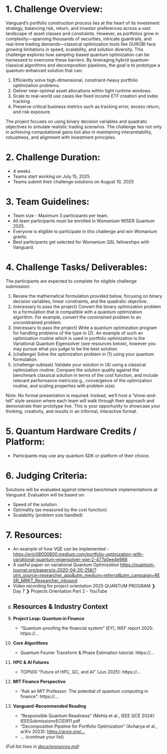 # 1. Challenge Overview:
Vanguard’s portfolio construction process lies at the heart of its investment strategy, balancing risk, return, and investor preferences across a vast landscape of asset classes and constraints. However, as portfolios grow in complexity—spanning thousands of securities, intricate guardrails, and real-time trading demands—classical optimization tools like GUROBI face growing limitations in speed, scalability, and solution diversity. This challenge explores how sampling-based quantum optimization can be harnessed to overcome these barriers. By leveraging hybrid quantum-classical algorithms and decomposition pipelines, the goal is to prototype a quantum-enhanced solution that can:

1. 	Efficiently solve high-dimensional, constraint-heavy portfolio optimization problems.
2. 	Deliver near-optimal asset allocations within tight runtime windows.
3. 	Scale to real-world use cases like fixed income ETF creation and index tracking.
4. Preserve critical business metrics such as tracking error, excess return, and risk exposure.

The project focuses on using binary decision variables and quadratic objectives to simulate realistic trading scenarios. The challenge lies not only in achieving computational gains but also in maintaining interpretability, robustness, and alignment with investment principles. 


# 2. Challenge Duration:
 * 4 weeks
 * Teams start working on July 15, 2025
 * Teams submit their challenge solutions on August 10, 2025

# 3. Team Guidelines:
*	Team size - Maximum 3 participants per team.
*	All team participants must be enrolled in Womanium WISER Quantum 2025.
*	Everyone is eligible to participate in this challenge and win Womanium grants.
*	Best participants get selected for Womanium QSL fellowships with Vanguard.

# 4. Challenge Tasks/ Deliverables:
The participants are expected to complete for eligible challenge submission:

1)	Review the mathematical formulation provided below, focusing on binary decision variables, linear constraints, and the quadratic objective.
2)	(necessary to pass the project) Convert the binary optimization problem to a formulation that is compatible with a quantum optimization algorithm. For example, convert the constrained problem to an unconstrained problem.
3)	(necessary to pass the project) Write a quantum optimization program for handling problems of the type in (2). An example of such an optimization routine which is used in portfolio optimization is the Variational Quantum Eigensolver (see resources below), however you may pursue what you judge to be the best solution.
4)	(challenge) Solve the optimization problem in (1) using your quantum formulation.
5)	(challenge subtask) Validate your solution in (4) using a classical optimization routine. Compare the solution quality against the benchmark classical solution in terms of the cost function, and include relevant performance metrics(e.g., convergence of the optimization routine, and scaling properties with problem size).
 
Note: No formal presentation is required. Instead, we’ll host a “show-and-tell” style session where each team will walk through their approach and demonstrate their prototype live. This is your opportunity to showcase your thinking, creativity, and results in an informal, interactive format.

# 5. Quantum Hardware Credits / Platform:
*	Participants may use any quantum SDK or platform of their choice.

# 6. Judging Criteria:
Solutions will be evaluated against internal benchmark implementations at Vanguard. Evaluation will be based on:
*	Speed of the solution
*	Optimality (as measured by the cost function)
*	Scalability (problem size handled)

# 7. Resources:

*	An example of how VQE can be implemented - https://eric08000800.medium.com/portfolio-optimization-with-variational-quantum-eigensolver-vqe-2-477a0ee4e988
*	A useful paper on variational Quantum Optimization https://quantum-journal.org/papers/q-2020-04-20-256/?utm_source=researcher_app&utm_medium=referral&utm_campaign=RESR_MRKT_Researcher_inbound
*	Video recording for project orientation 2025 QUANTUM PROGRAM ❯ Day 7 ❯ Projects Orientation Part 2 - YouTube

 
 8. ## Resources & Industry Context

1. **Project Leap: Quantum in Finance**  
   - “Quantum-proofing the financial system” (EY), WEF report 2025: https://…  

2. **Core Algorithms**  
   - Quantum Fourier Transform & Phase Estimation tutorial: https://…  

3. **HPC & AI Futures**  
   - TOP500 “Future of HPC, QC, and AI” (Jun 2025): https://…  

4. **MIT Finance Perspective**  
   - “Ask an MIT Professor: The potential of quantum computing in finance”: https://…  

5. **Vanguard-Recommended Reading**  
   - “Responsible Quantum Readiness” (Mehta et al., IEEE QCE 2024): IEEESubmissionvECID911.pdf  
   - “Decomposition Pipeline for Portfolio Optimization” (Acharya et al., arXiv 2023): https://arxiv.org/…  
   - … (continue your list)  

*(Full list lives in [docs/resources.md](docs/resources.md))*

